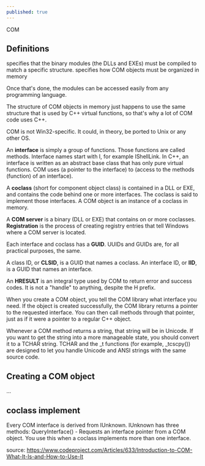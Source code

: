 ```yaml
---
published: true
---
```


COM 

## Definitions

specifies that the binary modules (the DLLs and EXEs) must be compiled to match a specific structure.
specifies how COM objects must be organized in memory

Once that's done, the modules can be accessed easily from any programming language.

The structure of COM objects in memory just happens to use the same structure that is used by C++ virtual functions, so that's why a lot of COM code uses C++. 

COM is not Win32-specific. It could, in theory, be ported to Unix or any other OS.

An **interface** is simply a group of functions. 
Those functions are called methods. 
Interface names start with I, for example IShellLink.
In C++, an interface is written as an abstract base class that has only pure virtual functions.
COM uses (a pointer to the interface) to (access to the methods (function) of an interface).


A **coclass** (short for component object class) is contained in a DLL or EXE, and contains the code behind one or more interfaces.
The coclass is said to implement those interfaces.
A COM object is an instance of a coclass in memory.

A **COM server** is a binary (DLL or EXE) that contains on or more coclasses.
**Registration** is the process of creating registry entries that tell Windows where a COM server is located.

Each interface and coclass has a **GUID**.
UUIDs and GUIDs are, for all practical purposes, the same.

A class ID, or **CLSID**, is a GUID that names a coclass.
An interface ID, or **IID**, is a GUID that names an interface.

An **HRESULT** is an integral type used by COM to return error and success codes. 
It is not a "handle" to anything, despite the H prefix.

When you create a COM object, you tell the COM library what interface you need. If the object is created successfully, the COM library returns a pointer to the requested interface. You can then call methods through that pointer, just as if it were a pointer to a regular C++ object.

Whenever a COM method returns a string, that string will be in Unicode.
If you want to get the string into a more manageable state, you should convert it to a TCHAR string.
TCHAR and the _t functions (for example, _tcscpy()) are designed to let you handle Unicode and ANSI strings with the same source code.

## Creating a COM object

...

## coclass implement
Every COM interface is derived from IUnknown.
IUnknown has three methods:
QueryInterface() - Requests an interface pointer from a COM object. You use this when a coclass implements more than one interface.

source: 
https://www.codeproject.com/Articles/633/Introduction-to-COM-What-It-Is-and-How-to-Use-It
